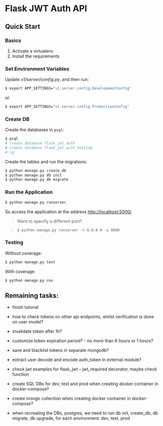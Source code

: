 # Flask JWT Auth API
## Quick Start

### Basics

1. Activate a virtualenv
1. Install the requirements

### Set Environment Variables

Update *v1/server/config.py*, and then run:

```sh
$ export APP_SETTINGS="v1.server.config.DevelopmentConfig"
```

or

```sh
$ export APP_SETTINGS="v1.server.config.ProductionConfig"
```

### Create DB

Create the databases in `psql`:

```sh
$ psql
# create database flask_jwt_auth
# create database flask_jwt_auth_testing
# \q
```

Create the tables and run the migrations:

```sh
$ python manage.py create_db
$ python manage.py db init
$ python manage.py db migrate
```

### Run the Application

```sh
$ python manage.py runserver
```

So access the application at the address [http://localhost:5000/](http://localhost:5000/)

> Want to specify a different port?

> ```sh
> $ python manage.py runserver -h 0.0.0.0 -p 8080
> ```

### Testing

Without coverage:

```sh
$ python manage.py test
```

With coverage:

```sh
$ python manage.py cov
```

## Remaining tasks:
* finish tutorial
* how to check tokens on other api endpoints, whilst verification is done on user model?
* invalidate token after 1h?
* customize token expiration period? - no more than 6 hours or 1 hours?
* save and blacklist tokens in separate mongodb?
* extract user decode and encode auth_token in external module?
* check jwt examples for flask_jwt - jwt_required decorator, maybe check function

* create SQL DBs for dev, test and prod when creating docker container in docker-compose?
* create mongo collection when creating docker container in docker-compose?
* when recreating the DBs, postgres, we need to run db init, create_db, db migrate, db upgrade, for each environment: dev, test, prod

